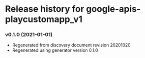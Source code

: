 # Release history for google-apis-playcustomapp_v1

### v0.1.0 (2021-01-01)

* Regenerated from discovery document revision 20201020
* Regenerated using generator version 0.1.0

